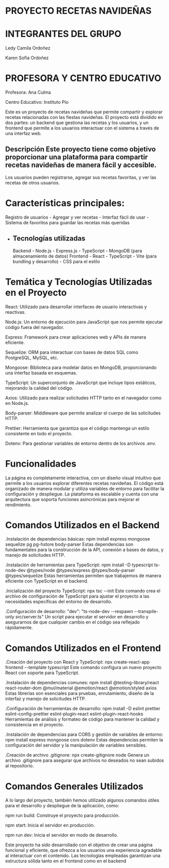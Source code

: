 # PROYECTO RECETAS NAVIDEÑAS

# INTEGRANTES DEL GRUPO
Ledy Camila Ordoñez

Karen Sofía Ordoñez

# PROFESORA Y CENTRO EDUCATIVO
Profesora: Ana Culma

Centro Educativo: Instituto Pío


Este es un proyecto de recetas navideñas que permite compartir y explorar recetas relacionadas con las fiestas navideñas. El proyecto está dividido en dos partes:
un backend que gestiona las recetas y los usuarios, 
y un frontend que permite a los usuarios interactuar con el sistema a través de una interfaz web. 

## Descripción Este proyecto tiene como objetivo proporcionar una plataforma para compartir recetas navideñas de manera fácil y accesible.
Los usuarios pueden registrarse, agregar sus recetas favoritas, y ver las recetas de otros usuarios.
 
 # Características principales: 
Registro de usuarios - Agregar y ver recetas - Interfaz fácil de usar - Sistema de favoritos para guardar las recetas más queridas

 - ## Tecnologías utilizadas
   Backend - Node.js - Express.js - TypeScript - MongoDB (para almacenamiento de datos)
   Frontend - React - TypeScript - Vite (para bundling y desarrollo) - CSS para el estilo
   
# Temática y Tecnologías Utilizadas en el Proyecto

React: Utilizado para desarrollar interfaces de usuario interactivas y reactivas.

Node.js: Un entorno de ejecución para JavaScript que nos permite ejecutar código fuera del navegador.

Express: Framework para crear aplicaciones web y APIs de manera eficiente.

Sequelize: ORM para interactuar con bases de datos SQL como PostgreSQL, MySQL, etc.

Mongoose: Biblioteca para modelar datos en MongoDB, proporcionando una interfaz basada en esquemas.

TypeScript: Un superconjunto de JavaScript que incluye tipos estáticos, mejorando la calidad del código.

Axios: Utilizado para realizar solicitudes HTTP tanto en el navegador como en Node.js.

Body-parser: Middleware que permite analizar el cuerpo de las solicitudes HTTP.

Prettier: Herramienta que garantiza que el código mantenga un estilo consistente en todo el proyecto.

Dotenv: Para gestionar variables de entorno dentro de los archivos .env.

# Funcionalidades
La página es completamente interactiva, con un diseño visual intuitivo que permite a los usuarios explorar diferentes recetas navideñas. El código está organizado de manera modular y utiliza variables de entorno para facilitar la configuración y despliegue. La plataforma es escalable y cuenta con una arquitectura que soporta funciones asincrónicas para mejorar el rendimiento.

# Comandos Utilizados en el Backend
.Instalación de dependencias básicas:
npm install express mongoose sequelize pg pg-hstore body-parser
Estas dependencias son fundamentales para la construcción de la API, conexión a bases de datos, y manejo de solicitudes HTTP.

.Instalación de herramientas para TypeScript:
npm install -D typescript ts-node-dev @types/node @types/express @types/body-parser @types/sequelize
Estas herramientas permiten que trabajemos de manera eficiente con TypeScript en el backend.

.Inicialización del proyecto TypeScript:
npx tsc --init
Este comando crea el archivo de configuración de TypeScript para ajustar el proyecto a las necesidades específicas del entorno de desarrollo.

.Configuración de desarrollo:
"dev": "ts-node-dev --respawn --transpile-only src/server.ts"
Un script para ejecutar el servidor en desarrollo y asegurarnos de que cualquier cambio en el código sea reflejado rápidamente.

# Comandos Utilizados en el Frontend
.Creación del proyecto con React y TypeScript:
npx create-react-app frontend --template typescript
Este comando configura un nuevo proyecto React con soporte para TypeScript.

.Instalación de dependencias comunes:
npm install @testing-library/react react-router-dom @mui/material @emotion/react @emotion/styled axios
Estas librerías son esenciales para pruebas, enrutamiento, diseño de la interfaz y manejo de solicitudes HTTP.

.Configuración de herramientas de desarrollo:
npm install -D eslint prettier eslint-config-prettier eslint-plugin-react eslint-plugin-react-hooks
Herramientas de análisis y formateo de código para mantener la calidad y consistencia en el proyecto.

.Instalación de dependencias para CORS y gestión de variables de entorno:
npm install express mongoose cors dotenv
Estas dependencias permiten la configuración del servidor y la manipulación de variables sensibles.

.Creación de archivo .gitignore:
npx create-gitignore node
Genera un archivo .gitignore para asegurar que archivos no deseados no sean subidos al repositorio.

# Comandos Generales Utilizados
A lo largo del proyecto, también hemos utilizado algunos comandos útiles para el desarrollo y despliegue de la aplicación, como:

npm run build: Construye el proyecto para producción.

npm start: Inicia el servidor en producción.

npm run dev: Inicia el servidor en modo de desarrollo.

Este proyecto ha sido desarrollado con el objetivo de crear una página funcional y eficiente, que ofrezca a los usuarios una experiencia agradable al interactuar con el contenido. Las tecnologías empleadas garantizan una estructura sólida tanto en el frontend como en el backend
